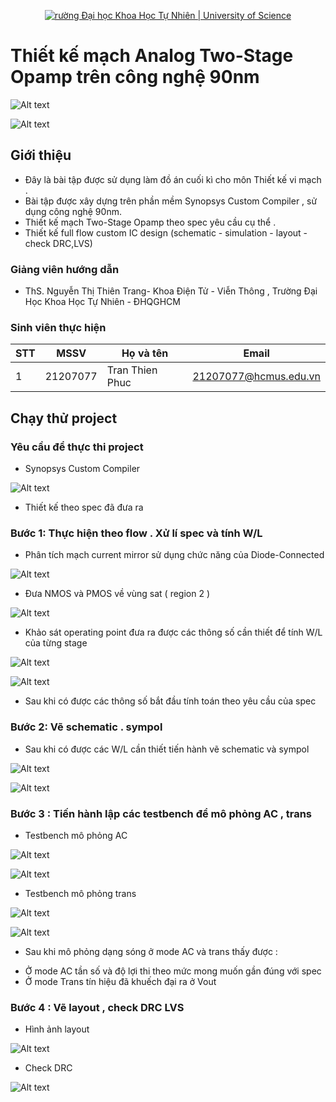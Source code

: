<p align="center">
  <a href="https://hcmus.edu.vn//" title="Trường Đại học Khoa Học Tự Nhiên " style="border: none;">
    <img src="https://fetel.hcmus.edu.vn/wp-content/uploads/2022/09/logo-fetel.png" alt="rường Đại học Khoa Học Tự Nhiên | University of Science">
  </a>
</p>

# Thiết kế mạch Analog Two-Stage Opamp trên công nghệ 90nm

![Alt text](https://raw.githubusercontent.com/tthphuc1810/twostageopamp/master/pic/circuit.png)

![Alt text](https://raw.githubusercontent.com/tthphuc1810/twostageopamp/master/pic/gain.png)

## Giới thiệu

* Đây là bài tập được sử dụng làm đồ án cuối kì cho môn Thiết kế vi mạch .
* Bài tập được xây dựng trên phần mềm Synopsys Custom Compiler , sử dụng công nghệ 90nm.
* Thiết kế mạch Two-Stage Opamp theo spec yêu cầu cụ thể .
* Thiết kế full flow custom IC design (schematic - simulation - layout - check DRC,LVS)
### Giảng viên hướng dẫn

* ThS. Nguyễn Thị Thiên Trang- Khoa Điện Tử - Viễn Thông , Trường Đại Học Khoa Học Tự Nhiên - ĐHQGHCM

### Sinh viên thực hiện

|**STT**|**MSSV**|  **Họ và tên**  |       **Email**      |
|-------|--------|-----------------|----------------------|
|   1   |21207077|Tran Thien Phuc  |21207077@hcmus.edu.vn |

## Chạy thử project

### Yêu cầu để thực thi project

* Synopsys Custom Compiler

![Alt text](https://raw.githubusercontent.com/tthphuc1810/twostageopamp/master/pic/custom_compiler.png)


* Thiết kế theo spec đã đưa ra  

### Bước 1: Thực hiện theo flow . Xử lí spec và tính W/L    

* Phân tích mạch current mirror sử dụng chức năng của Diode-Connected
  
![Alt text](https://raw.githubusercontent.com/tthphuc1810/twostageopamp/master/pic/current.png)
  
* Đưa NMOS và PMOS về vùng sat ( region 2 )
  
![Alt text](https://raw.githubusercontent.com/tthphuc1810/twostageopamp/master/pic/diode.png)

* Khảo sát operating point đưa ra được các thông số cần thiết để tính W/L của từng stage
  
![Alt text](https://raw.githubusercontent.com/tthphuc1810/twostageopamp/master/pic/OP.png)

![Alt text](https://raw.githubusercontent.com/tthphuc1810/twostageopamp/master/pic/op1.png)


* Sau khi có được các thông số bắt đầu tính toán theo yêu cầu của spec 

### Bước 2: Vẽ schematic . sympol 

* Sau khi có được các W/L cần thiết tiến hành vẽ schematic và sympol

![Alt text](https://raw.githubusercontent.com/tthphuc1810/twostageopamp/master/pic/schematic.jpg)

![Alt text](https://raw.githubusercontent.com/tthphuc1810/twostageopamp/master/pic/symbol.jpg)

### Bước 3 : Tiến hành lập các testbench để mô phỏng AC , trans 
* Testbench mô phỏng AC

![Alt text](https://raw.githubusercontent.com/tthphuc1810/twostageopamp/master/pic/testbench_ac.jpg)

![Alt text](https://raw.githubusercontent.com/tthphuc1810/twostageopamp/master/pic/ac.jpg)

* Testbench mô phỏng trans

![Alt text](https://raw.githubusercontent.com/tthphuc1810/twostageopamp/master/pic/testbench_trans.jpg)

![Alt text](https://raw.githubusercontent.com/tthphuc1810/twostageopamp/master/pic/trans.jpg)

* Sau khi mô phỏng dạng sóng ở mode AC và trans thấy được :
- Ở mode AC tần số và độ lợi thi theo mức mong muốn gần đúng với spec
- Ở mode Trans tín hiệu đã khuếch đại ra ở Vout

### Bước 4 : Vẽ layout , check DRC LVS 

* Hình ảnh layout 

![Alt text](https://raw.githubusercontent.com/tthphuc1810/twostageopamp/master/pic/layout.jpg)

* Check DRC
  
![Alt text](https://raw.githubusercontent.com/tthphuc1810/twostageopamp/master/pic/drccheck.png)
